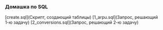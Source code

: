 ### Домашка по SQL

[create.sql](Скрипт, создающий таблицы)
[1_arpu.sql](Запрос, решающий 1-ю задачу)
[2_conversions.sql](Запрос, решающий 2-ю задачу)

